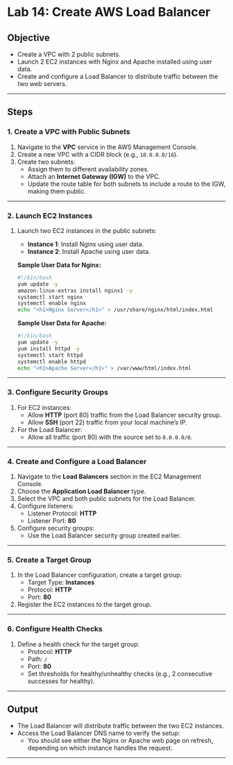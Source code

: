 
# **Lab 14: Create AWS Load Balancer**

## **Objective**
- Create a VPC with 2 public subnets.
- Launch 2 EC2 instances with Nginx and Apache installed using user data.
- Create and configure a Load Balancer to distribute traffic between the two web servers.

---

## **Steps**

### **1. Create a VPC with Public Subnets**
1. Navigate to the **VPC** service in the AWS Management Console.
2. Create a new VPC with a CIDR block (e.g., `10.0.0.0/16`).
3. Create two subnets:
   - Assign them to different availability zones.
   - Attach an **Internet Gateway (IGW)** to the VPC.
   - Update the route table for both subnets to include a route to the IGW, making them public.

---

### **2. Launch EC2 Instances**
1. Launch two EC2 instances in the public subnets:
   - **Instance 1**: Install Nginx using user data.
   - **Instance 2**: Install Apache using user data.

   **Sample User Data for Nginx:**
   ```bash
   #!/bin/bash
   yum update -y
   amazon-linux-extras install nginx1 -y
   systemctl start nginx
   systemctl enable nginx
   echo "<h1>Nginx Server</h1>" > /usr/share/nginx/html/index.html
   ```

   **Sample User Data for Apache:**
   ```bash
   #!/bin/bash
   yum update -y
   yum install httpd -y
   systemctl start httpd
   systemctl enable httpd
   echo "<h1>Apache Server</h1>" > /var/www/html/index.html
   ```

---

### **3. Configure Security Groups**
1. For EC2 instances:
   - Allow **HTTP** (port 80) traffic from the Load Balancer security group.
   - Allow **SSH** (port 22) traffic from your local machine’s IP.
2. For the Load Balancer:
   - Allow all traffic (port 80) with the source set to `0.0.0.0/0`.

---

### **4. Create and Configure a Load Balancer**
1. Navigate to the **Load Balancers** section in the EC2 Management Console.
2. Choose the **Application Load Balancer** type.
3. Select the VPC and both public subnets for the Load Balancer.
4. Configure listeners:
   - Listener Protocol: **HTTP**
   - Listener Port: **80**
5. Configure security groups:
   - Use the Load Balancer security group created earlier.

---

### **5. Create a Target Group**
1. In the Load Balancer configuration, create a target group:
   - Target Type: **Instances**
   - Protocol: **HTTP**
   - Port: **80**
2. Register the EC2 instances to the target group.

---

### **6. Configure Health Checks**
1. Define a health check for the target group:
   - Protocol: **HTTP**
   - Path: `/`
   - Port: **80**
   - Set thresholds for healthy/unhealthy checks (e.g., 2 consecutive successes for healthy).

---

## **Output**
- The Load Balancer will distribute traffic between the two EC2 instances.
- Access the Load Balancer DNS name to verify the setup:
  - You should see either the Nginx or Apache web page on refresh, depending on which instance handles the request.

--- 
